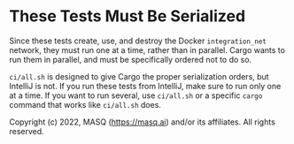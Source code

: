 # These Tests Must Be Serialized

Since these tests create, use, and destroy the Docker `integration_net` network,
they must run one at a time, rather than in parallel.  Cargo wants to run them
in parallel, and must be specifically ordered not to do so.

`ci/all.sh` is designed to give Cargo the proper serialization orders, but
IntelliJ is not. If you run these tests from IntelliJ, make sure to run only
one at a time. If you want to run several, use `ci/all.sh` or a specific 
`cargo` command that works like `ci/all.sh` does.

Copyright (c) 2022, MASQ (https://masq.ai) and/or its affiliates. All rights reserved.
